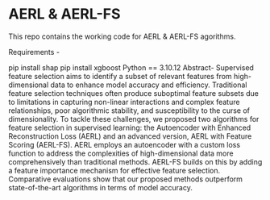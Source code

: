 # AERL & AERL-FS

This repo contains the working code for AERL & AERL-FS agorithms.

Requirements -

pip install shap
pip install xgboost
Python == 3.10.12
Abstract- Supervised feature selection aims to identify a subset of relevant features from high-dimensional data to enhance model accuracy and efficiency. Traditional feature selection techniques often produce suboptimal feature subsets due to limitations in capturing non-linear interactions and complex feature relationships, poor algorithmic stability, and susceptibility to the curse of dimensionality. To tackle these challenges, we proposed two algorithms for feature selection in supervised learning: the Autoencoder with Enhanced Reconstruction Loss (AERL) and an advanced version, AERL with Feature Scoring (AERL-FS). AERL employs an autoencoder with a custom loss function to address the complexities of high-dimensional data more comprehensively than traditional methods. AERL-FS builds on this by adding a feature importance mechanism for effective feature selection. Comparative evaluations show that our proposed methods outperform state-of-the-art algorithms in terms of model accuracy.
